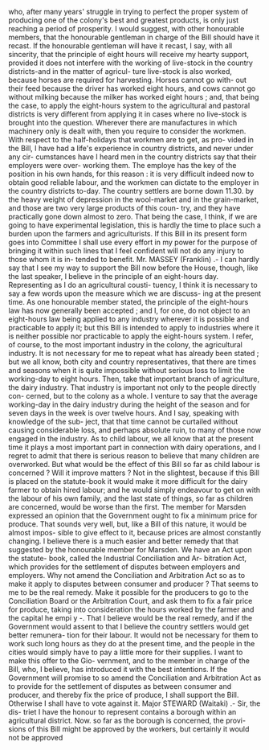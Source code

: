 who, after many years' struggle in trying to perfect the proper system of producing one of the colony's best and greatest products, is only just reaching a period of prosperity. I would suggest, with other honourable members, that the honourable gentleman in charge of the Bill should have it recast. If the honourable gentleman will have it recast, I say, with all sincerity, that the principle of eight hours will receive my hearty support, provided it does not interfere with the working of live-stock in the country districts-and in the matter of agricul- ture live-stock is also worked, because horses are required for harvesting. Horses cannot go with- out their feed because the driver has worked eight hours, and cows cannot go without milking because the milker has worked eight hours ; and, that being the case, to apply the eight-hours system to the agricultural and pastoral districts is very different from applying it in cases where no live-stock is brought into the question. Wherever there are manufactures in which machinery only is dealt with, then you require to consider the workmen. With respect to the half-holidays that workmen are to get, as pro- vided in the Bill, I have had a life's experience in country districts, and never under any cir- cumstances have I heard men in the country districts say that their employers were over- working them. The employe has the key of the position in his own hands, for this reason : it is very difficult indeed now to obtain good reliable labour, and the workmen can dictate to the employer in the country districts to-day. The country settlers are borne down 11.30. by the heavy weight of depression in the wool-market and in the grain-market, and those are two very large products of this coun- try, and they have practically gone down almost to zero. That being the case, I think, if we are going to have experimental legislation, this is hardly the time to place such a burden upon the farmers and agriculturists. If this Bill in its present form goes into Committee I shall use every effort in my power for the purpose of bringing it within such lines that I feel confident will not do any injury to those whom it is in- tended to benefit. Mr. MASSEY (Franklin) .- I can hardly say that I see my way to support the Bill now before the House, though, like the last speaker, I believe in the principle of an eight-hours day. Representing as I do an agricultural cousti- tuency, I think it is necessary to say a few words upon the measure which we are discuss- ing at the present time. As one honourable member stated, the principle of the eight-hours law has now generally been accepted ; and I, for one, do not object to an eight-hours law being applied to any industry wherever it is possible and practicable to apply it; but this Bill is intended to apply to industries where it is neither possible nor practicable to apply the eight-hours system. I refer, of course, to the most important industry in the colony, the agricultural industry. It is not necessary for me to repeat what has already been stated ; but we all know, both city and country representatives, that there are times and seasons when it is quite impossible without serious loss to limit the working-day to eight hours. Then, take that important branch of agriculture, the dairy industry. That industry is important not only to the people directly con- cerned, but to the colony as a whole. I venture to say that the average working-day in the dairy industry during the height of the season and for seven days in the week is over twelve hours. And I say, speaking with knowledge of the sub- ject, that that time cannot be curtailed without causing considerable loss, and perhaps absolute ruin, to many of those now engaged in the industry. As to child labour, we all know that at the present time it plays a most important part in connection with dairy operations, and I regret to admit that there is serious reason to believe that many children are overworked. But what would be the effect of this Bill so far as child labour is concerned ? Will it improve matters ? Not in the slightest, because if this Bill is placed on the statute-book it would make it more difficult for the dairy farmer to obtain hired labour; and he would simply endeavour to get on with the labour of his own family, and the last state of things, so far as children are concerned, would be worse than the first. The member for Marsden expressed an opinion that the Government ought to fix a minimum price for produce. That sounds very well, but, like a Bill of this nature, it would be almost impos- sible to give effect to it, because prices are almost constantly changing. I believe there is a much easier and better remedy that that suggested by the honourable member for Marsden. We have an Act upon the statute- book, called the Industrial Conciliation and Ar- bitration Act, which provides for the settlement of disputes between employers and employers. Why not amend the Conciliation and Arbitration Act so as to make it apply to disputes between consumer and producer ? That seems to me to be the real remedy. Make it possible for the producers to go to the Conciliation Board or the Arbitration Court, and ask them to fix a fair price for produce, taking into consideration the hours worked by the farmer and the capital he empi y -. That I believe would be the real remedy, and if the Government would assent to that I believe the country settlers would get better remunera- tion for their labour. It would not be necessary for them to work such long hours as they do at the present time, and the people in the cities would simply have to pay a little more for their supplies. I want to make this offer to the Gio- vernment, and to the member in charge of the Bill, who, I believe, has introduced it with the best intentions. If the Government will promise to so amend the Conciliation and Arbitration Act as to provide for the settlement of disputes as between consumer and producer, and thereby fix the price of produce, I shall support the Bill. Otherwise I shall have to vote against it. Major STEWARD (Waitaki) .- Sir, the dis- triet I have the honour to represent contains a borough within an agricultural district. Now. so far as the borough is concerned, the provi- sions of this Bill might be approved by the workers, but certainly it would not be approved 